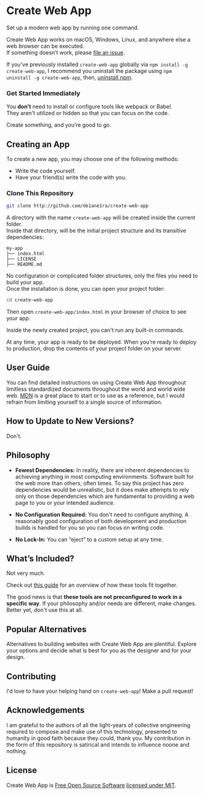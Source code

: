 # Create Web App
 Set up a modern web app by running one command.

Create Web App works on macOS, Windows, Linux, and anywhere else a web browser can be executed.<br>
If something doesn’t work, please [file an issue](https://github.com/de1ane1ra/create-web-app/issues/new).<br>

If you've previously installed `create-web-app` globally via `npm install -g create-web-app`, I recommend you uninstall the package using `npm uninstall -g create-web-app`, then, [uninstall npm](https://docs.npmjs.com/misc/removing-npm).

### Get Started Immediately

You **don’t** need to install or configure tools like webpack or Babel.<br>
They aren't utilized or hidden so that you can focus on the code.

Create something, and you’re good to go.

## Creating an App

To create a new app, you may choose one of the following methods:
- Write the code yourself.
- Have your friend(s) write the code with you.

### Clone This Repository

```sh
git clone http://github.com/de1ane1ra/create-web-app
```

A directory with the name `create-web-app` will be created inside the current folder.<br>
Inside that directory, will be the initial project structure and its transitive dependencies:

```
my-app
├── index.html
├── LICENSE
├── README.md
```

No configuration or complicated folder structures, only the files you need to build your app.<br>
Once the installation is done, you can open your project folder:

```sh
cd create-web-app
```

Then open `create-web-app/index.html` in your browser of choice to see your app.<br>

Inside the newly created project, you can't run any built-in commands.

At any time, your app is ready to be deployed.
When you’re ready to deploy to production, drop the contents of your project folder on your server.

## User Guide

You can find detailed instructions on using Create Web App throughout limitless standardized documents throughout the world and world wide web. [MDN](https://developer.mozilla.org/en-US/) is a great place to start or to use as a reference, but I would refrain from limiting yourself to a single source of information.

## How to Update to New Versions?

Don't.

## Philosophy

- **Fewest Dependencies:** In reality, there are inherent dependencies to achieving anything in most computing environments. Software built for the web more than others, often times. To say this project has zero dependencies would be unrealistic, but it does make attempts to rely only on those dependencies which are fundamental to providing a web page to you or your intended audience.

- **No Configuration Required:** You don't need to configure anything. A reasonably good configuration of both development and production builds is handled for you so you can focus on writing code.

- **No Lock-In:** You can “eject” to a custom setup at any time.

## What’s Included?

Not very much.

Check out [this guide](https://developer.mozilla.org/en-US/docs/Learn/Getting_started_with_the_web) for an overview of how these tools fit together.

The good news is that **these tools are not preconfigured to work in a specific way**. If your philosophy and/or needs are different, make changes. Better yet, don't use this at all.

## Popular Alternatives

Alternatives to building websites with Create Web App are plentiful. Explore your options and decide what is best for you as the designer and for your design.

## Contributing

I'd love to have your helping hand on `create-web-app`! Make a pull request!

## Acknowledgements

I am grateful to the authors of all the light-years of collective engineering required to compose and make use of this technology, presented to humanity in good faith because they could, thank you. My contribution in the form of this repository is satirical and intends to influence noone and nothing.

## License

Create Web App is [Free Open Source Software](https://en.wikipedia.org/wiki/Free_and_open-source_software) [licensed under MIT](https://github.com/de1ane1ra/create-web-app/blob/master/LICENSE).
